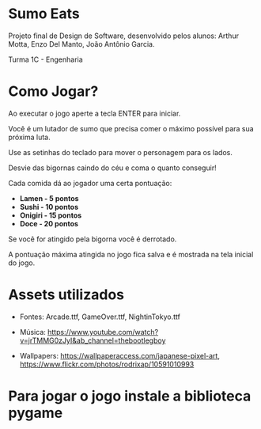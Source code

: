 # Sumo Eats

Projeto final de Design de Software, desenvolvido pelos alunos: Arthur Motta, Enzo Del Manto, João Antônio Garcia. 

Turma 1C - Engenharia

# Como Jogar?

Ao executar o jogo aperte a tecla ENTER para iniciar.

Você é um lutador de sumo que precisa comer o máximo possível para sua próxima luta.

Use as setinhas do teclado para mover o personagem para os lados.

Desvie das bigornas caindo do céu e coma o quanto conseguir!

Cada comida dá ao jogador uma certa pontuação:
- **Lamen - 5 pontos**
- **Sushi - 10 pontos**
- **Onigiri - 15 pontos**
- **Doce - 20 pontos**

Se você for atingido pela bigorna você é derrotado.

A pontuação máxima atingida no jogo fica salva e é mostrada na tela inicial do jogo.

# Assets utilizados

- Fontes: Arcade.ttf, GameOver.ttf, NightinTokyo.ttf

- Música: https://www.youtube.com/watch?v=jrTMMG0zJyI&ab_channel=thebootlegboy

- Wallpapers: https://wallpaperaccess.com/japanese-pixel-art, https://www.flickr.com/photos/rodrixap/10591010993

# Para jogar o jogo instale a biblioteca pygame
